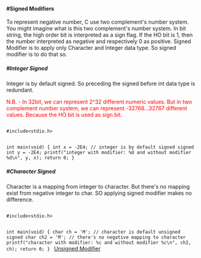 <h4>#Signed Modifiers</h4>
<p>To represent negative number, C use two complement's number system. You might imagine what is this two complement's number system. In bit string, the high order bit is interpreted as a sign flag. If the HO bit is 1, then the number interpreted as negative and respectively 0 as positive. Signed Modifier is to apply only Character and Integer data type. So signed modifier is to do that so.</p>


<h5>	#Integer Signed</h4>
<p>		Integer is by default signed. So preceding the signed before int data type is redundant. </p>
<p style="color: red;">N.B. - In 32bit, we can represent 2^32 different numeric values. But in two complement number system, we can represent -32768...32767 different values. Because the HO bit is used as sign bit.</p>

<code>
#include&lt;stdio.h&gt;

int main(void) {
	int x = -2E4; // integer is by default signed
	signed int y = -2E4;
	printf("integer with modifier: %d and without modifier %d\n", y, x);
	return 0;
}
</code>

<h5>	#Character Signed</h4>
<p>		Character is a mapping from integer to character. But there's no mapping exist from negative integer to char. SO applying signed modifier makes no difference.</p>
<code>
#include&lt;stdio.h&gt;

int main(void) {
	char ch = 'M'; // character is default unsigned 
	signed char ch2 = 'M';  // there's no negative mapping to character 
	printf("character with modifier: %c and without modifier %c\n", ch2, ch);
	return 0;
}
</code>
<a href="#" class="post pull-right btn btn-sm btn-info" id="unsigned">Unsigned Modifier <span class="glyphicon glyphicon-forward"></span></a><br><br><br><br><br>